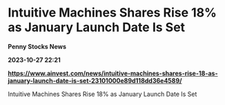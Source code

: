 # Intuitive Machines Shares Rise 18% as January Launch Date Is Set
**Penny Stocks News**

**2023-10-27 22:21**

**https://www.ainvest.com/news/intuitive-machines-shares-rise-18-as-january-launch-date-is-set-23101000e89d118dd36e4589/**

Intuitive Machines Shares Rise 18% as January Launch Date Is Set
